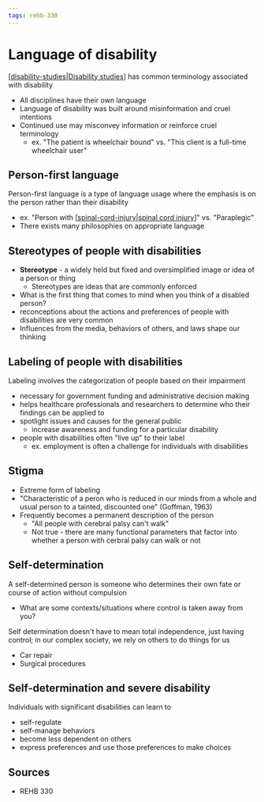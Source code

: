 ```yaml
---
tags: rehb-330
---
```


# Language of disability

[[disability-studies|Disability studies]] has common terminology associated with disability

- All disciplines have their own language
- Language of disability was built around misinformation and cruel intentions
- Continued use may misconvey information or reinforce cruel terminology
  - ex. "The patient is wheelchair bound" vs. "This client is a full-time wheelchair user"

## Person-first language

Person-first language is a type of language usage where the emphasis is on the person rather than their disability
  - ex. "Person with [[spinal-cord-injury|spinal cord injury]]" vs. "Paraplegic"
- There exists many philosophies on appropriate language

## Stereotypes of people with disabilities

- **Stereotype** - a widely held but fixed and oversimplified image or idea of a person or thing
  - Stereotypes are ideas that are commonly enforced
- What is the first thing that comes to mind when you think of a disabled person?
- reconceptions about the actions and preferences of people with disabilities are very common
- Influences from the media, behaviors of others, and laws shape our thinking

## Labeling of people with disabilities

Labeling involves the categorization of people based on their impairment

- necessary for government funding and administrative decision making
- helps healthcare professionals and researchers to determine who their findings can be applied to
- spotlight issues and causes for the general public
  - increase awareness and funding for a particular disability
- people with disabilities often "live up" to their label
  - ex. employment is often a challenge for individuals with disabilities

## Stigma

- Extreme form of labeling
- "Characteristic of a peron who is reduced in our minds from a whole and usual person to a tainted, discounted one" (Goffman, 1963)
- Frequently becomes a permanent description of the person
  - "All people with cerebral palsy can't walk"
  - Not true - there are many functional parameters that factor into whether a person with cerbral palsy can walk or not

## Self-determination

A self-determined person is someone who determines their own fate or course of action without compulsion

- What are some contexts/situations where control is taken away from you?

Self determination doesn't have to mean total independence, just having control; in our complex society, we rely on others to do things for us

  - Car repair
  - Surgical procedures

## Self-determination and severe disability

Individuals with significant disabilities can learn to

- self-regulate
- self-manage behaviors
- become less dependent on others
- express preferences and use those preferences to make choices

## Sources

- REHB 330

[//begin]: # "Autogenerated link references for markdown compatibility"
[disability-studies|Disability studies]: disability-studies "Disability Studies"
[spinal-cord-injury|spinal cord injury]: spinal-cord-injury "Spinal cord injury"
[//end]: # "Autogenerated link references"
